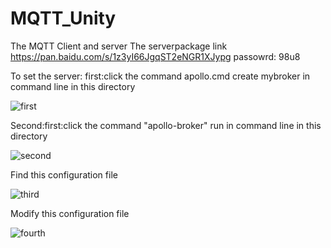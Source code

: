 # MQTT_Unity
The MQTT Client and server
The serverpackage link https://pan.baidu.com/s/1z3yI66JgqST2eNGR1XJypg   passowrd: 98u8 

To set the server:
first:click the command  apollo.cmd create mybroker  in command line in this directory

![first](https://github.com/Leemu0822/MQTT_Unity/blob/master/1.png)

Second:first:click the command "apollo-broker" run  in command line in this directory

![second](https://github.com/Leemu0822/MQTT_Unity/blob/master/2.png)

Find this configuration file

![third](https://github.com/Leemu0822/MQTT_Unity/blob/master/3.png)

Modify this configuration file

![fourth](https://github.com/Leemu0822/MQTT_Unity/blob/master/4.png)


